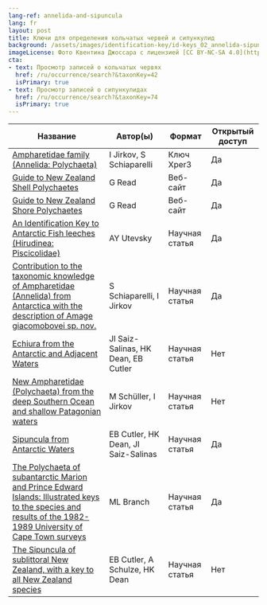 ```yaml
---
lang-ref: annelida-and-sipuncula
lang: fr
layout: post
title: Ключи для определения кольчатых червей и сипункулид
background: /assets/images/identification-key/id-keys_02_annelida-sipuncula.png
imageLicense: Фото Квентина Джоссара с лицензией [CC BY-NC-SA 4.0](https://creativecommons.org/licenses/by-nc-sa/4.0/).
cta:
- text: Просмотр записей о кольчатых червях
  href: /ru/occurrence/search?&taxonKey=42
  isPrimary: true
- text: Просмотр записей о сипункулидах
  href: /ru/occurrence/search?&taxonKey=74
  isPrimary: true
---
```


Название | Автор(ы) | Формат | Открытый доступ 
-- | -- | -- | -- 
[Ampharetidae family (Annelida: Polychaeta)](https://www.xper3.fr/xper3GeneratedFiles/publish/identification/3495932204261591564/mkey.html) | I Jirkov, S Schiaparelli | Ключ Xper3 | Да 
[Guide to New Zealand Shell Polychaetes](http://www.annelida.net/nz/Polychaeta/ShellsPoly/NZShellsPolychaeta.htm#IDSPP) | G Read | Веб-сайт | Да 
[Guide to New Zealand Shore Polychaetes](http://www.annelida.net/nz/Polychaeta/ShorePoly/NZShorePolychaeta_ID.htm) | G Read | Веб-сайт | Да 
[An Identification Key to Antarctic Fish leeches (Hirudinea: Piscicolidae)](http://dspace.nbuv.gov.ua/handle/123456789/128181) | AY Utevsky | Научная статья | Да 
[Contribution  to the taxonomic knowledge of Ampharetidae (Annelida) from Antarctica  with the description of Amage giacomobovei sp. nov.](https://europeanjournaloftaxonomy.eu/index.php/ejt/article/view/1227) | S Schiaparelli, I Jirkov | Научная статья | Да 
[Echiura from the Antarctic and Adjacent Waters](https://link.springer.com/article/10.1007/s003000000135) | JI Saiz-Salinas, HK Dean, EB Cutler | Научная статья | Нет 
[New Ampharetidae (Polychaeta) from the deep Southern Ocean and shallow Patagonian waters](https://www.biotaxa.org/Zootaxa/article/view/2208) | M Schüller, I Jirkov | Научная статья | Нет 
[Sipuncula from Antarctic Waters](https://www.researchgate.net/publication/266153667_Sipuncula_from_Antarctic_Waters) | EB Cutler, HK Dean, JI Saiz-Salinas | Научная статья | Да 
[The  Polychaeta of subantarctic Marion and Prince Edward Islands:  Illustrated keys to the species and results of the 1982-1989 University  of Cape Town surveys](https://nextcloud.bebif.be/s/La64KHWb6d2R8eo) | ML Branch | Научная статья | Да 
[The Sipuncula of sublittoral New Zealand, with a key to all New Zealand species](https://www.biotaxa.org/Zootaxa/article/view/zootaxa.525.1.1) | EB Cutler, A Schulze, HK Dean | Научная статья | Нет 
